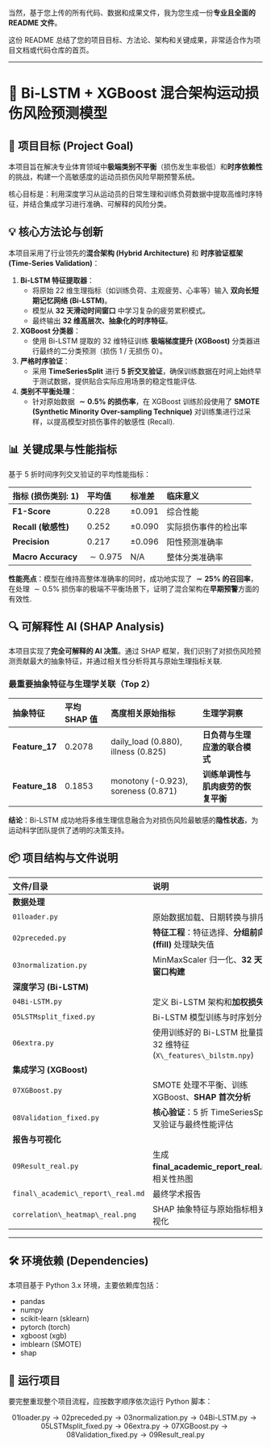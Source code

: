 当然，基于您上传的所有代码、数据和成果文件，我为您生成一份**专业且全面的 $\text{README}$ 文件**。

这份 $\text{README}$ 总结了您的项目目标、方法论、架构和关键成果，非常适合作为项目文档或代码仓库的首页。

---

# 🏀 Bi-LSTM + XGBoost 混合架构运动损伤风险预测模型

## 🎯 项目目标 (Project Goal)

本项目旨在解决专业体育领域中**极端类别不平衡**（损伤发生率极低）和**时序依赖性**的挑战，构建一个高敏感度的运动员损伤风险早期预警系统。

核心目标是：利用深度学习从运动员的日常生理和训练负荷数据中提取高维时序特征，并结合集成学习进行准确、可解释的风险分类。

## 💡 核心方法论与创新

本项目采用了行业领先的**混合架构 (Hybrid Architecture)** 和 **时序验证框架 (Time-Series Validation)**：

1.  **Bi-LSTM 特征提取器**：
    * 将原始 $\text{22}$ 维生理指标（如训练负荷、主观疲劳、心率等）输入 **双向长短期记忆网络 ($\text{Bi-LSTM}$)**。
    * 模型从 **$\text{32}$ 天滑动时间窗口** 中学习复杂的疲劳累积模式。
    * 最终输出 **$\text{32}$ 维高层次、抽象化的时序特征**。
2.  **XGBoost 分类器**：
    * 使用 $\text{Bi-LSTM}$ 提取的 $\text{32}$ 维特征训练 **极端梯度提升 ($\text{XGBoost}$)** 分类器进行最终的二分类预测（损伤 $\text{1}$ / 无损伤 $\text{0}$）。
3.  **严格时序验证**：
    * 采用 **$\text{TimeSeriesSplit}$** 进行 **$\text{5}$ 折交叉验证**，确保训练数据在时间上始终早于测试数据，提供贴合实际应用场景的稳定性能评估.
4.  **类别不平衡处理**：
    * 针对原始数据 **$\sim 0.5\%$ 的损伤率**，在 $\text{XGBoost}$ 训练阶段使用了 **$\text{SMOTE}$ (Synthetic Minority Over-sampling Technique)** 对训练集进行过采样，以提高模型对损伤事件的敏感性 ($\text{Recall}$).

## 📊 关键成果与性能指标

基于 $\text{5}$ 折时间序列交叉验证的平均性能指标：

| 指标 (损伤类别: 1) | 平均值 | 标准差 | 临床意义 |
| :--- | :--- | :--- | :--- |
| **F1-Score** | $\text{0.228}$ | $\pm \text{0.091}$ | 综合性能 |
| **Recall (敏感性)** | $\text{0.252}$ | $\pm \text{0.090}$ | 实际损伤事件的检出率 |
| **Precision** | $\text{0.217}$ | $\pm \text{0.096}$ | 阳性预测准确率 |
| **Macro Accuracy** | $\sim \text{0.975}$ | N/A | 整体分类准确率 |

**性能亮点**：模型在维持高整体准确率的同时，成功地实现了 **$\sim \text{25\%}$ 的召回率**，在处理 $\sim \text{0.5\%}$ 损伤率的极端不平衡场景下，证明了混合架构在**早期预警**方面的有效性.

## 🔍 可解释性 AI (SHAP Analysis)

本项目实现了**完全可解释的 $\text{AI}$ 决策**。通过 $\text{SHAP}$ 框架，我们识别了对损伤风险预测贡献最大的抽象特征，并通过相关性分析将其与原始生理指标关联.

### 最重要抽象特征与生理学关联（Top 2）

| 抽象特征 | 平均 $\text{SHAP}$ 值 | 高度相关原始指标 | 生理学洞察 |
| :--- | :--- | :--- | :--- |
| **Feature\_17** | $\text{0.2078}$ | $\text{daily\_load}$ ($\text{0.880}$), $\text{illness}$ ($\text{0.825}$) | **日负荷与生理应激的联合模式** |
| **Feature\_18** | $\text{0.1853}$ | $\text{monotony}$ ($\text{-0.923}$), $\text{soreness}$ ($\text{0.871}$) | **训练单调性与肌肉疲劳的恢复平衡** |

**结论**：$\text{Bi-LSTM}$ 成功地将多维生理信息融合为对损伤风险最敏感的**隐性状态**，为运动科学团队提供了透明的决策支持。

## 📦 项目结构与文件说明

| 文件/目录 | 说明 | 对应代码 |
| :--- | :--- | :--- |
| **数据处理** | | |
| `01loader.py` | 原始数据加载、日期转换与排序 | $\text{01loader.py}$ |
| `02preceded.py` | **特征工程**：特征选择、**分组前向填充 ($\text{ffill}$)** 处理缺失值 | $\text{02preceded.py}$ |
| `03normalization.py` | $\text{MinMaxScaler}$ 归一化、**$\text{32}$ 天时序窗口构建** | $\text{03normalization.py}$ |
| **深度学习 (Bi-LSTM)** | | |
| `04Bi-LSTM.py` | 定义 $\text{Bi-LSTM}$ 架构和**加权损失函数** | $\text{04Bi-LSTM.py}$ |
| `05LSTMsplit_fixed.py` | $\text{Bi-LSTM}$ 模型训练与时序划分 | $\text{05LSTMsplit\_fixed.py}$ |
| `06extra.py` | 使用训练好的 $\text{Bi-LSTM}$ 批量提取 $\text{32}$ 维特征 (`X\_features\_bilstm.npy`) | $\text{06extra.py}$ |
| **集成学习 (XGBoost)** | | |
| `07XGBoost.py` | $\text{SMOTE}$ 处理不平衡、训练 $\text{XGBoost}$、**$\text{SHAP}$ 首次分析** | $\text{07XGBoost.py}$ |
| `08Validation_fixed.py` | **核心验证**：$\text{5}$ 折 $\text{TimeSeriesSplit}$ 交叉验证与最终性能评估 | $\text{08Validation\_fixed.py}$ |
| **报告与可视化** | | |
| `09Result_real.py` | 生成 **$\text{final\_academic\_report\_real.md}$**、相关性热图 | $\text{09Result\_real.py}$ |
| `final\_academic\_report\_real.md` | 最终学术报告 | |
| `correlation\_heatmap\_real.png` | $\text{SHAP}$ 抽象特征与原始指标相关性可视化 | |

---

## 🛠️ 环境依赖 (Dependencies)

本项目基于 $\text{Python 3.x}$ 环境，主要依赖库包括：

* $\text{pandas}$
* $\text{numpy}$
* $\text{scikit-learn}$ ($\text{sklearn}$)
* $\text{pytorch}$ ($\text{torch}$)
* $\text{xgboost}$ ($\text{xgb}$)
* $\text{imblearn}$ ($\text{SMOTE}$)
* $\text{shap}$

## 🚀 运行项目

要完整重现整个项目流程，应按数字顺序依次运行 Python 脚本：

$$\text{01loader.py} \to \text{02preceded.py} \to \text{03normalization.py} \to \text{04Bi-LSTM.py} \to \text{05LSTMsplit\_fixed.py} \to \text{06extra.py} \to \text{07XGBoost.py} \to \text{08Validation\_fixed.py} \to \text{09Result\_real.py}$$
